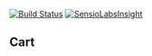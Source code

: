 [![Build Status](https://travis-ci.org/tmajne/cart.svg?branch=master)](https://travis-ci.org/tmajne/cart)
[![SensioLabsInsight](https://insight.sensiolabs.com/projects/980ae17d-7049-427c-8172-a877eede60f2/mini.png)](https://insight.sensiolabs.com/projects/980ae17d-7049-427c-8172-a877eede60f2)

## Cart
